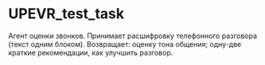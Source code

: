 # UPEVR_test_task
Агент оценки звонков. Принимает расшифровку телефонного разговора (текст одним блоком).   Возвращает: оценку тона общения; одну-две краткие рекомендации, как улучшить разговор.
